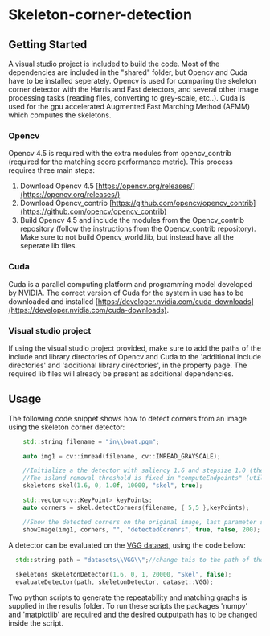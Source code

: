 # Skeleton-corner-detection

<!-- GETTING STARTED -->
## Getting Started

A visual studio project is included to build the code. Most of the dependencies are included in the "shared" folder, but Opencv and Cuda have to be installed seperately. Opencv is used 
for comparing the skeleton corner detector with the Harris and Fast detectors, and several other image processing tasks (reading files, converting to grey-scale, etc..). Cuda is used
for the gpu accelerated Augmented Fast Marching Method (AFMM) which computes the skeletons.

### Opencv
Opencv 4.5 is required with the extra modules from opencv$\_$contrib (required for the matching score performance metric). This process requires three main steps:
1. Download Opencv 4.5 [https://opencv.org/releases/](https://opencv.org/releases/)
2. Download Opencv_contrib [https://github.com/opencv/opencv_contrib](https://github.com/opencv/opencv_contrib)
3. Build Opencv 4.5 and include the modules from the Opencv_contrib repository (follow the instructions from the Opencv_contrib repository). Make sure to not build Opencv_world.lib,
but instead have all the seperate lib files.

### Cuda
Cuda is a parallel computing platform and programming model developed by NVIDIA. The correct version of Cuda for the system in use has to be downloaded and installed  [https://developer.nvidia.com/cuda-downloads](https://developer.nvidia.com/cuda-downloads).

### Visual studio project
If using the visual studio project provided, make sure to add the paths of the include and library directories of Opencv and Cuda to the 'additional include directories' and 'additional library directories', 
in the property page. The required lib files will already be present as additional dependencies.

<!-- USAGE EXAMPLES -->
## Usage

The following code snippet shows how to detect corners from an image using the skeleton corner detector:

```Cpp
    std::string filename = "in\\boat.pgm";

    auto img1 = cv::imread(filename, cv::IMREAD_GRAYSCALE);

    //Initialize a the detector with saliency 1.6 and stepsize 1.0 (the second parameter does not do anything)
    //The island removal threshold is fixed in "computeEndpoints" (utility.cpp)
    skeletons skel(1.6, 0, 1.0f, 10000, "skel", true);

    std::vector<cv::KeyPoint> keyPoints;
    auto corners = skel.detectCorners(filename, { 5,5 },keyPoints);

    //Show the detected corners on the original image, last parameter sets the number of corners to display
    showImage(img1, corners, "", "detectedCorenrs", true, false, 200);
   ```
   
A detector can be evaluated on the [VGG dataset](https://www.robots.ox.ac.uk/~vgg/research/affine/), using the code below:
```Cpp
  std::string path = "datasets\\VGG\\";//change this to the path of the VGG dataset
  
  skeletons skeletonDetector(1.6, 0, 1, 20000, "Skel", false);
  evaluateDetector(path, skeletonDetector, dataset::VGG);
 ```
Two python scripts to generate the repeatability and matching graphs is supplied in the results folder. To run these scripts the packages 'numpy' and 'matplotlib' are required and the desired outputpath has to be changed inside the script.
